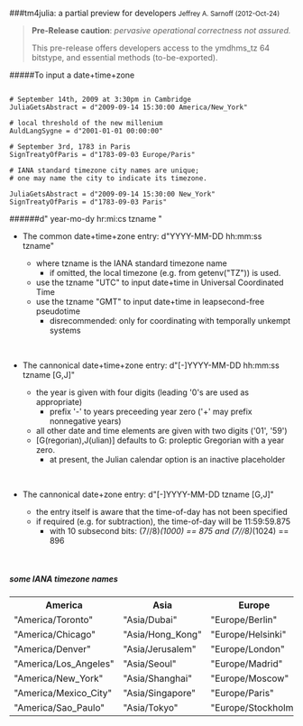 ###tm4julia: a partial preview for developers
<small>Jeffrey A. Sarnoff (2012-Oct-24)</small>

> **Pre-Release caution**: *pervasive operational correctness not assured.*
>
> This pre-release offers developers access to the ymdhms_tz 64 bitstype, and essential methods (to-be-exported).




#####To input a date+time+zone


```

# September 14th, 2009 at 3:30pm in Cambridge
JuliaGetsAbstract = d"2009-09-14 15:30:00 America/New_York"

# local threshold of the new millenium
AuldLangSygne = d"2001-01-01 00:00:00"

# September 3rd, 1783 in Paris
SignTreatyOfParis = d"1783-09-03 Europe/Paris"

# IANA standard timezone city names are unique;
# one may name the city to indicate its timezone.

JuliaGetsAbstract = d"2009-09-14 15:30:00 New_York"
SignTreatyOfParis = d"1783-09-03 Paris"

```



######d" year-mo-dy hr:mi:cs tzname "


* The common date+time+zone entry: d"YYYY-MM-DD hh:mm:ss tzname"

  * where tzname is the IANA standard timezone name
     * if omitted, the local timezone (e.g. from getenv("TZ")) is used.
  * use the tzname "UTC" to input date+time in Universal Coordinated Time
  * use the tzname "GMT" to input date+time in leapsecond-free pseudotime
     * disrecommended: only for coordinating with temporally unkempt systems

<p></br></p>

* The cannonical date+time+zone entry: d"[-]YYYY-MM-DD hh:mm:ss tzname [G,J]"

  * the year is given with four digits (leading '0's are used as appropriate)
     * prefix '-' to years preceeding year zero ('+' may prefix nonnegative years)
  * all other date and time elements are given with two digits ('01', '59')
  * [G(regorian),J(ulian)] defaults to G: proleptic Gregorian with a year zero.
     * at present, the Julian calendar option is an inactive placeholder

<p></br></p>

* The cannonical date+zone entry: d"[-]YYYY-MM-DD tzname [G,J]"

  * the entry itself is aware that the time-of-day has not been specified
  * if required (e.g. for subtraction), the time-of-day will be 11:59:59.875
     * with 10 subsecond bits: (7//8)*(1000) == 875 and (7//8)*(1024) == 896

<p></br></p>

##### some IANA timezone names

<table>

  <tr>
    <th>America</th>
    <th>Asia</th>
    <th>Europe</th>
    <th>Australia</th>
  </tr>

   <tr>  <td>"America/Toronto"</td>        <td>"Asia/Dubai"</td>          <td>"Europe/Berlin"</td>    <td>"Australia/Adelaide"</td>  </tr>
   <tr>  <td>"America/Chicago"</td>        <td>"Asia/Hong_Kong"</td>      <td>"Europe/Helsinki"</td>  <td>"Australia/Darwin"</td>    </tr>
   <tr>  <td>"America/Denver"</td>         <td>"Asia/Jerusalem"</td>      <td>"Europe/London"</td>    <td>"Australia/Hobart"</td>    </tr>
   <tr>  <td>"America/Los_Angeles"</td>    <td>"Asia/Seoul"</td>          <td>"Europe/Madrid"</td>    <td>"Australia/Perth"</td>     </tr>
   <tr>  <td>"America/New_York"</td>       <td>"Asia/Shanghai"</td>       <td>"Europe/Moscow"</td>    <td>"Australia/Brisbane"</td>  </tr>
   <tr>  <td>"America/Mexico_City"</td>    <td>"Asia/Singapore"</td>      <td>"Europe/Paris"</td>     <td>"Australia/Melbourne"</td> </tr>
   <tr>  <td>"America/Sao_Paulo"</td>      <td>"Asia/Tokyo"</td>          <td>"Europe/Stockholm"</td> <td>"Australia/Sydney"</td>    </tr>

</table>
